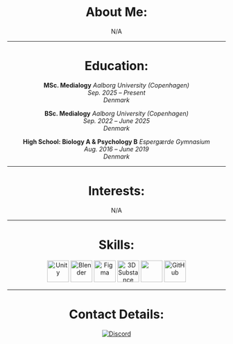<h1 align="center">About Me:</h1>

<p align="center">N/A</p>

---

<h1 align="center">Education:</h1>

<div align="center">

**MSc. Medialogy**
*Aalborg University (Copenhagen)*  
*Sep. 2025* – *Present*  
*Denmark*  

**BSc. Medialogy**
*Aalborg University (Copenhagen)*  
*Sep. 2022* – *June 2025*  
*Denmark*  

**High School: Biology A & Psychology B**
*Espergærde Gymnasium*  
*Aug. 2016* – *June 2019*  
*Denmark*  

</div>

---

<h1 align="center">Interests:</h1>

<p align="center">N/A</p>

---

<h1 align="center">Skills:</h1>
<p align="center">
  <img src="https://skillicons.dev/icons?i=unity" height="50" alt="Unity"/>
  <img src="https://github.com/user-attachments/assets/84c4f7a9-1f89-4499-b56c-b72d94084fc6" height="50" alt="Blender"/>
  <img src="https://skillicons.dev/icons?i=figma" height="50" alt="Figma"/>
  <img src="https://github.com/user-attachments/assets/a2702c2c-37fc-4399-b36c-e650d988de9a" height="50" alt="3D Substance Painter"/>
  <img src="https://github.com/user-attachments/assets/15fdd9dd-ab04-4d89-8796-c88a79e0e190" height="50"/>
  <img src="https://skillicons.dev/icons?i=github" height="50" alt="GitHub"/>
</p>

---

<h1 align="center">Contact Details:</h1>
<p align="center">
  <a href="https://discord.com/users/.nira."><img src="https://img.shields.io/badge/Discord-.nira.-7289DA?style=for-the-badge&logo=discord&logoColor=white" alt="Discord"/>
